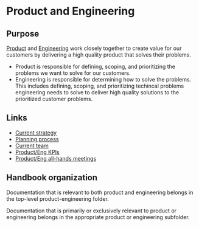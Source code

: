 # Product and Engineering

## Purpose

[Product](product/index.md) and [Engineering](engineering/index.md) work closely together to create value for our customers by delivering a high quality product that solves their problems.
 * Product is responsible for defining, scoping, and prioritizing the problems we want to solve for our customers.
 * Engineering is responsible for determining how to solve the problems. This includes defining, scoping, and prioritizing techincal problems engineering needs to solve to deliver high quality solutions to the prioritized customer problems.

## Links

- [Current strategy](strategy.md)
- [Planning process](planning-process.md)
- [Current team](team.md)
- [Product/Eng KPIs](https://sourcegraph.looker.com/boards/20)
- [Product/Eng all-hands meetings](all-hands.md)

## Handbook organization

Documentation that is relevant to both product and engineering belongs in the top-level product-engineering folder.

Documentation that is primarily or exclusively relevant to product or engineering belongs in the appropriate product or engineering subfolder.
